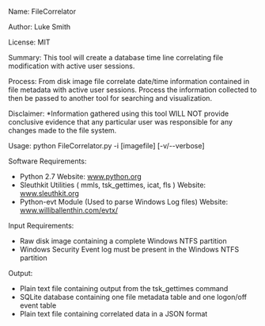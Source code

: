 Name:	 	    FileCorrelator

Author: Luke Smith

License: MIT 

Summary: 	  This tool will create a database time line correlating file modification with active user sessions.

Process:	  From disk image file correlate date/time information contained in file metadata with active user sessions. 
			      Process the information collected to then be passed to another tool for searching and visualization.
			
Disclaimer:	*Information gathered using this tool WILL NOT provide conclusive evidence that any particular user was responsible
             for any changes made to the file system.

Usage: python FileCorrelator.py -i [imagefile] [-v/--verbose]
			 
Software Requirements:
* Python 2.7 Website: www.python.org
* Sleuthkit Utilities ( mmls, tsk_gettimes, icat, fls ) Website: www.sleuthkit.org
* Python-evt Module (Used to parse Windows Log files) Website: www.williballenthin.com/evtx/

Input Requirements:
* Raw disk image containing a complete Windows NTFS partition
* Windows Security Event log must be present in the Windows NTFS partition

Output:
* Plain text file containing output from the tsk_gettimes command
* SQLite database containing one file metadata table and one logon/off event table
* Plain text file containing correlated data in a JSON format
